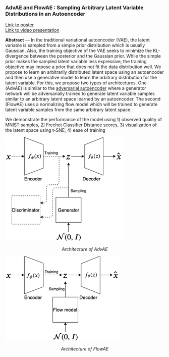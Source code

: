 ﻿---
layout: page
---

<h3><b>AdvAE and FlowAE : Sampling Arbitrary Latent Variable Distributions in an Autoencoder</b></h3>

[Link to poster](DGM_Poster_2.pdf)<br/>
[Link to video presentation](https://youtu.be/4BK_eIzsYNc)<br/>

**Abstract** — In the traditional variational autoencoder (VAE), the latent variable is sampled from a simple prior distribution which is usually Gaussian. Also, the training objective of the VAE seeks to minimize the KL-divergence between the posterior and the Gaussian prior. While the simple prior makes the sampled latent variable less expressive, the training objective may impose a prior that does not fit the data distribution well. We propose to learn an arbitrarily distributed latent space using an autoencoder and then use a generative model to learn the arbitrary distribution for the latent variable. For this, we propose two types of architectures. One (AdvAE) is similar to the [adversarial autoencoder](https://arxiv.org/abs/1511.05644) where a generator network will be adversarially trained to generate latent variable samples similar to an arbitrary latent space learned by an autoencoder. The second (FlowAE) uses a normalizing flow model which will be trained to generate latent variable samples from the same arbitrary latent space.

We demonstrate the performance of the model using 1) observed quality of MNIST samples, 2) Frechet Classifier Distance scores, 3) visualization of the latent space using t-SNE, 4) ease of training

![Flowchart](AdvAE_crop.png)
<p align="center"><em>Architecture of AdvAE</em></p>

![Results image](FlowAE_crop.png)
<p align="center"><em>Architecture of FlowAE</em></p>
